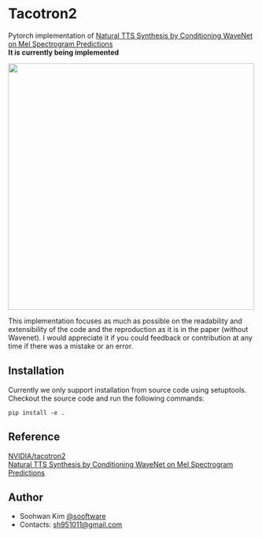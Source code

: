 # Tacotron2
  
Pytorch implementation of [Natural TTS Synthesis by Conditioning WaveNet on Mel Spectrogram Predictions](https://arxiv.org/abs/1712.05884)    
**It is currently being implemented**
  
<img src="https://user-images.githubusercontent.com/42150335/94840259-1cfbe900-0453-11eb-8803-cac2ea30b425.png" width=500>
  
This implementation focuses as much as possible on the readability and extensibility of the code and the reproduction as it is in the paper (without Wavenet). I would appreciate it if you could feedback or contribution at any time if there was a mistake or an error.
  
## Installation
Currently we only support installation from source code using setuptools. Checkout the source code and run the
following commands:  
```
pip install -e .
```
  
## Reference
  
[NVIDIA/tacotron2](https://github.com/NVIDIA/tacotron2)  
[Natural TTS Synthesis by Conditioning WaveNet on Mel Spectrogram Predictions](https://arxiv.org/abs/1712.05884)  
  
## Author
  
* Soohwan Kim [@sooftware](https://github.com/sooftware)
* Contacts: sh951011@gmail.com
